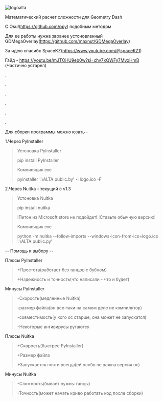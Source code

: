 
![logoalta](https://github.com/ProstoMaksimRus59/ALTA/assets/102693495/7f4e2a94-aa17-4dad-825f-74e74c47a355)



Математический расчет сложности для Geometry Dash

C Osu!(https://github.com/ppy) подобным методом

Для ее работы нужна заранее устоновленный GDMegaOverlay(https://github.com/maxnut/GDMegaOverlay)

За идею спасибо SpaceKZ(https://www.youtube.com/@spaceKZ1)

Гайд - https://youtu.be/mJTOHU9eb0w?si=chv7xQWFy7MvxHmB (Частично устарел)

.

.

.

.

.

.

Для сборки программы можно юзать -

1.Через PyInstaller
> Устоновка PyInstaller
>
> pip install PyInstaller
>
> Компиляция exe
> 
> pyinstaller '.\ALTA public.by' -i logo.ico -F

2.Через Nuitka - текущий с v1.3
> Устоновка Nuitka
>
> pip install nuitka
>
> !Питон из Microsoft store не подойдет!
> !Ставьте обычную версию!
>
> Компиляция exe
>
> python -m nuitka --follow-imports --windows-icon-from-ico=logo.ico '.\ALTA public.py'

-- Помощь к выбору --

Плюсы PyInstaller
> +Простота(работает без танцов с бубном)
>
> +Надежность и точность(что написали - что и будет)
>
Минусы PyInstaller
> -Скорость(медленные Nuitka)
>
> -размер файла(он все-таки на самом деле не компилятор)
>
> -совместимость(у кого ос старше, она может не запускатся)
>
> -Некоторые антивирусы ругаются

Плюсы Nuitka
> +Скорость(быстрее PyInstaller)
>
> +Размер файла
>
> +Запускается почти всегда(ей особо не важна версия ос)
>
Минусы Nuitka
> -Сложность(бывает нужны танцы)
>
> -Точность(может начать криво работать код после сборки)
